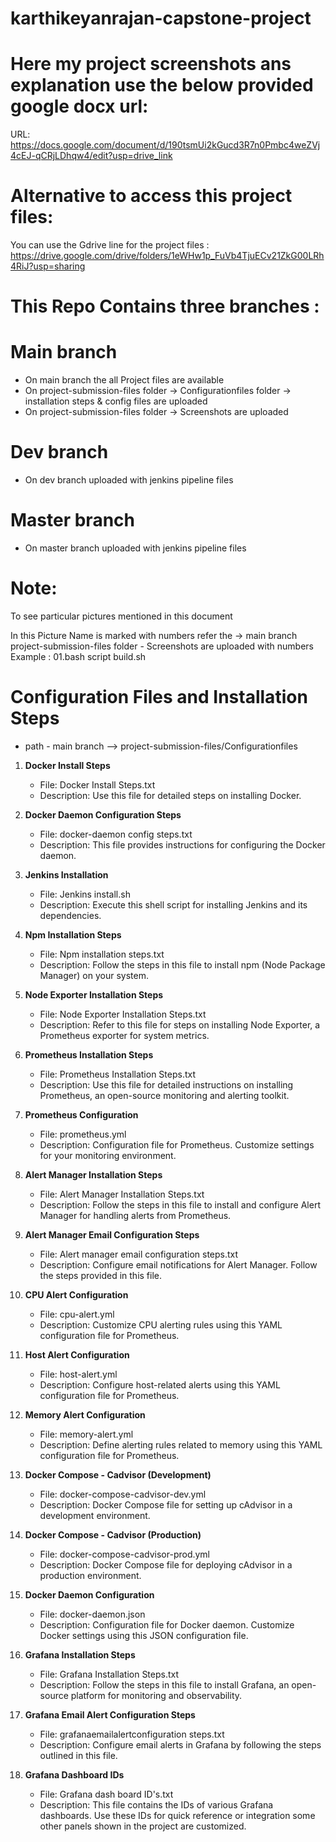 # karthikeyanrajan-capstone-project

# Here my project screenshots ans explanation use the below provided google docx url:
URL: https://docs.google.com/document/d/190tsmUi2kGucd3R7n0Pmbc4weZVj4cEJ-qCRjLDhqw4/edit?usp=drive_link

# Alternative to access this project files:
You can use the Gdrive line for the project files : https://drive.google.com/drive/folders/1eWHw1p_FuVb4TjuECv21ZkG00LRh4RiJ?usp=sharing

# This Repo Contains three branches :

# Main branch
  * On main branch the all Project files are available
  * On project-submission-files folder -> Configurationfiles folder -> installation steps & config files are uploaded
  * On project-submission-files folder -> Screenshots are uploaded

# Dev branch
  * On dev branch uploaded with jenkins pipeline files 

# Master branch
  * On master branch uploaded with jenkins pipeline files

# Note:
To see particular pictures mentioned in this document

In this Picture Name is marked with numbers refer the → main branch project-submission-files folder - Screenshots are uploaded with numbers 
Example : 01.bash script build.sh

# Configuration Files and Installation Steps
 * path - main branch --> project-submission-files/Configurationfiles
1. **Docker Install Steps**
   - File: Docker Install Steps.txt
   - Description: Use this file for detailed steps on installing Docker.

2. **Docker Daemon Configuration Steps**
   - File: docker-daemon config steps.txt
   - Description: This file provides instructions for configuring the Docker daemon.

3. **Jenkins Installation**
   - File: Jenkins install.sh
   - Description: Execute this shell script for installing Jenkins and its dependencies.

4. **Npm Installation Steps**
   - File: Npm installation steps.txt
   - Description: Follow the steps in this file to install npm (Node Package Manager) on your system.

5. **Node Exporter Installation Steps**
   - File: Node Exporter Installation Steps.txt
   - Description: Refer to this file for steps on installing Node Exporter, a Prometheus exporter for system metrics.

6. **Prometheus Installation Steps**
   - File: Prometheus Installation Steps.txt
   - Description: Use this file for detailed instructions on installing Prometheus, an open-source monitoring and alerting toolkit.

7. **Prometheus Configuration**
   - File: prometheus.yml
   - Description: Configuration file for Prometheus. Customize settings for your monitoring environment.

8. **Alert Manager Installation Steps**
   - File: Alert Manager Installation Steps.txt
   - Description: Follow the steps in this file to install and configure Alert Manager for handling alerts from Prometheus.

9. **Alert Manager Email Configuration Steps**
   - File: Alert manager email configuration steps.txt
   - Description: Configure email notifications for Alert Manager. Follow the steps provided in this file.

10. **CPU Alert Configuration**
    - File: cpu-alert.yml
    - Description: Customize CPU alerting rules using this YAML configuration file for Prometheus.

11. **Host Alert Configuration**
    - File: host-alert.yml
    - Description: Configure host-related alerts using this YAML configuration file for Prometheus.

12. **Memory Alert Configuration**
    - File: memory-alert.yml
    - Description: Define alerting rules related to memory using this YAML configuration file for Prometheus.

13. **Docker Compose - Cadvisor (Development)**
    - File: docker-compose-cadvisor-dev.yml
    - Description: Docker Compose file for setting up cAdvisor in a development environment.

14. **Docker Compose - Cadvisor (Production)**
    - File: docker-compose-cadvisor-prod.yml
    - Description: Docker Compose file for deploying cAdvisor in a production environment.

15. **Docker Daemon Configuration**
    - File: docker-daemon.json
    - Description: Configuration file for Docker daemon. Customize Docker settings using this JSON configuration file.

16. **Grafana Installation Steps**
    - File: Grafana Installation Steps.txt
    - Description: Follow the steps in this file to install Grafana, an open-source platform for monitoring and observability.

17. **Grafana Email Alert Configuration Steps**
    - File: grafanaemailalertconfiguration steps.txt
    - Description: Configure email alerts in Grafana by following the steps outlined in this file.

18. **Grafana Dashboard IDs**
    - File: Grafana dash board ID's.txt
    - Description: This file contains the IDs of various Grafana dashboards. Use these IDs for quick reference or integration some other panels shown in the project are customized.

